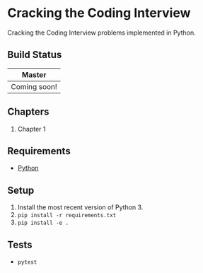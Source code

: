 # Cracking the Coding Interview
Cracking the Coding Interview problems implemented in Python.

## Build Status
|Master|
|:--:|
|Coming soon!|

## Chapters
1. Chapter 1

## Requirements
- [Python](https://www.python.org/)

## Setup
1. Install the most recent version of Python 3.
1. `pip install -r requirements.txt`
1. `pip install -e .`

## Tests
- `pytest`